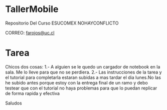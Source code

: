 # TallerMobile
Repositorio Del Curso ESUCOMEX
NOHAYCONFLICTO

CORREO: farojos@uc.cl
# Tarea

Chicos dos cosas: 
1.- A alguien se le quedo un cargador de notebook en la sala. Me lo lleve para que no se perdiera.
2.- Las instrucciones de la tarea y el tutorial para completarla estaran subidas a mas tardar el dia lunes.No las he subido antes porque estoy con la entrega final de un ramo y debo testear que con el tutorial no haya problemas para que lo puedan replicar de forma rapida y efectiva

Saludos
